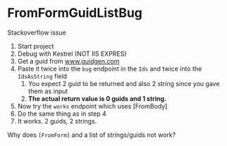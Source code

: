 # FromFormGuidListBug
Stackoverflow issue


1. Start project
2. Debug with Kestrel (NOT IIS EXPRES)
3. Get a guid from www.guidgen.com
4. Paste it twice into the `bug` endpoint in the `Ids` and twice into the `IdsAsString` field
   1. You expect 2 guid to be returned and also 2 string since you gave them as input
   2. **The actual return value is 0 guids and 1 string.**
5. Now try the `works` endpoint which uses [FromBody]
6. Do the same thing as in step 4
7. It works. 2 guids, 2 strings.


Why does `[FromForm]` and a list of strings/guids not work?
